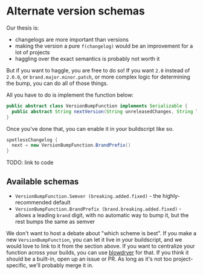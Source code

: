 # Alternate version schemas

Our thesis is:
- changelogs are more important than versions
- making the version a pure `f(changelog)` would be an improvement for a lot of projects
- haggling over the exact semantics is probably not worth it

But if you want to haggle, you are free to do so!  If you want `2.0` instead of `2.0.0`, or `brand.major.minor.patch`, or more complex logic for determining the bump, you can do all of those things.

All you have to do is implement the function below:

```java
public abstract class VersionBumpFunction implements Serializable {
  public abstract String nextVersion(String unreleasedChanges, String lastVersion);
}
```

Once you've done that, you can enable it in your buildscript like so.

```gradle
spotlessChangelog {
  next = new VersionBumpFunction.BrandPrefix()
}
```

TODO: link to code

## Available schemas

* `VersionBumpFunction.Semver (breaking.added.fixed)` - the highly-recommended default
* `VersionBumpFunction.BrandPrefix (brand.breaking.added.fixed)` - allows a leading `brand` digit, with no automatic way to bump it, but the rest bumps the same as semver

We don't want to host a debate about "which scheme is best".  If you make a new `VersionBumpFunction`, you can let it live in your buildscript, and we would love to link to it from the section above.  If you want to centralize your function across your builds, you can use [blowdryer](https://github.com/diffplug/blowdryer) for that.  If you think it should be a built-in, open up an issue or PR.  As long as it's not too project-specific, we'll probably merge it in.

